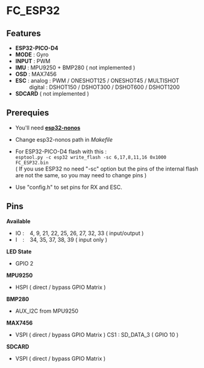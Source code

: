 # **FC_ESP32**

## **Features**

- **ESP32-PICO-D4**
- **MODE** : Gyro   
- **INPUT** : PWM
- **IMU** : MPU9250 + BMP280 ( not implemented )
- **OSD** : MAX7456
- **ESC** : analog : PWM / ONESHOT125 / ONESHOT45 / MULTISHOT  
    &emsp; &emsp; digital : DSHOT150 / DSHOT300 / DSHOT600 / DSHOT1200
- **SDCARD** ( not implemented )

## **Prerequies**

- You'll need [**esp32-nonos**](https://github.com/Niglou/esp32-nonos)

- Change esp32-nonos path in *Makefile*

- For ESP32-PICO-D4 flash with this :  
  `esptool.py -c esp32 write_flash -sc 6,17,8,11,16 0x1000 FC_ESP32.bin`  
  ( If you use ESP32 no need "-sc" option but the pins of the internal flash are not the same, so you may need to change pins )

- Use "config.h" to set pins for RX and ESC.

## **Pins**

**Available**
  * IO : &ensp; 4, 9, 21, 22, 25, 26, 27, 32, 33 ( input/output )
  * I &ensp; : &ensp; 34, 35, 37, 38, 39 ( input only )


**LED State**
  * GPIO 2

**MPU9250**
  * HSPI ( direct / bypass GPIO Matrix )

**BMP280**
  * AUX_I2C from MPU9250

**MAX7456**
  * VSPI ( direct / bypass GPIO Matrix ) CS1 : SD_DATA_3 ( GPIO 10 )

**SDCARD**
  * VSPI ( direct / bypass GPIO Matrix )
